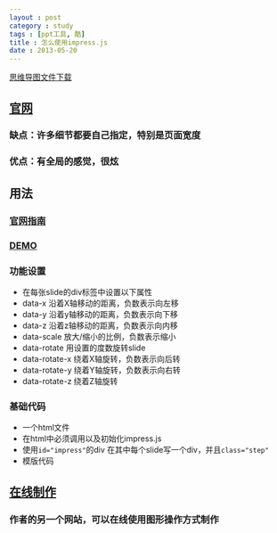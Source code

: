 ```yaml
---
layout : post
category : study
tags : [ppt工具, 酷]
title : 怎么使用impress.js
date : 2013-05-20
---
```

[思维导图文件下载](https://docs.google.com/file/d/0B1DrsqrLRzeIY3E3dDlmWDViM2s/edit?usp=sharing)

## [官网](https://github.com/bartaz/impress.js/)


### 缺点：许多细节都要自己指定，特别是页面宽度


### 优点：有全局的感觉，很炫


## 用法


### [官网指南](https://github.com/bartaz/impress.js/wiki/impress.js-tutorials-and-other-learning-resources)


### [DEMO](https://github.com/bartaz/impress.js/wiki/Examples-and-demos)


### 功能设置

- 在每张slide的div标签中设置以下属性
- data-x 沿着X轴移动的距离，负数表示向左移 
- data-y 沿着y轴移动的距离，负数表示向下移 
- data-z 沿着z轴移动的距离，负数表示向内移 
- data-scale 放大/缩小的比例，负数表示缩小
- data-rotate 用设置的度数旋转slide
- data-rotate-x 绕着X轴旋转，负数表示向后转
- data-rotate-y 绕着Y轴旋转，负数表示向右转
- data-rotate-z 绕着Z轴旋转

### 基础代码

- 一个html文件
- 在html中必须调用以及初始化impress.js
- 使用`id="impress"`的div
在其中每个slide写一个div，并且`class="step"`
- 模版代码
<script src="https://gist.github.com/samrain/5667757.js"></script>

## [在线制作](http://tantaman.github.com/Strut/dist/index.html)


### 作者的另一个网站，可以在线使用图形操作方式制作
